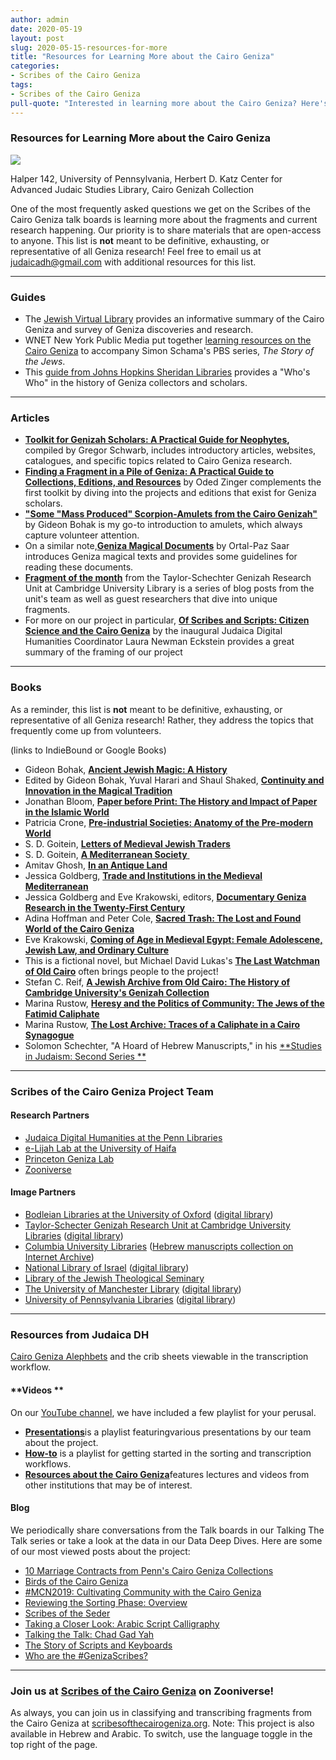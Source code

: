 ```yaml
---
author: admin
date: 2020-05-19
layout: post
slug: 2020-05-15-resources-for-more
title: "Resources for Learning More about the Cairo Geniza"
categories:
- Scribes of the Cairo Geniza
tags:
- Scribes of the Cairo Geniza
pull-quote: "Interested in learning more about the Cairo Geniza? Here's a list to get you started."
---
```


### Resources for Learning More about the Cairo Geniza

![](https://cdn-images-1.medium.com/max/1440/1*Nq6_E3zrneGl_XXTbbnTfQ.jpeg)

Halper 142, University of Pennsylvania, Herbert D. Katz Center for Advanced Judaic Studies Library, Cairo Genizah Collection

One of the most frequently asked questions we get on the Scribes of the Cairo Geniza talk boards is learning more about the fragments and current research happening. Our priority is to share materials that are open-access to anyone. This list is **not** meant to be definitive, exhausting, or representative of all Geniza research! Feel free to email us at <judaicadh@gmail.com> with additional resources for this list. 

* * * * *

### Guides 

-   The [Jewish Virtual Library](https://www.jewishvirtuallibrary.org/genizah-cairo) provides an informative summary of the Cairo Geniza and survey of Geniza discoveries and research.
-   WNET New York Public Media put together [learning resources on the Cairo Geniza](https://whyy.pbslearningmedia.org/resource/sotj14.socst.world.cairogenizah/the-cairo-genizah/) to accompany Simon Schama's PBS series, *The Story of the Jews*.
-   This [guide from Johns Hopkins Sheridan Libraries](http://guides.library.jhu.edu/jewish-studies/genizah) provides a "Who's Who" in the history of Geniza collectors and scholars.

* * * * *

### **Articles**

-   [**Toolkit for Genizah Scholars: A Practical Guide for Neophytes**](https://hcommons.org/deposits/objects/hc:15904/datastreams/CONTENT/content)**,** compiled by Gregor Schwarb, includes introductory articles, websites, catalogues, and specific topics related to Cairo Geniza research. 
-   [**Finding a Fragment in a Pile of Geniza: A Practical Guide to Collections, Editions, and Resources**](https://www.academia.edu/38598025/Finding_a_Fragment_in_a_Pile_of_Geniza_A_Practical_Guide_to_Collections_Editions_and_Resources) by Oded Zinger complements the first toolkit by diving into the projects and editions that exist for Geniza scholars. 
-   [**"Some "Mass Produced" Scorpion-Amulets from the Cairo Genizah"**](https://books.google.com/books?id=5I8zfmwEjjUC&lpg=PP1&pg=PA35#v=onepage&q&f=false) by Gideon Bohak is my go-to introduction to amulets, which always capture volunteer attention. 
-   On a similar note,[**Geniza Magical Documents**](https://rd.springer.com/content/pdf/10.1007%2Fs10835-019-09322-6.pdf) by Ortal-Paz Saar introduces Geniza magical texts and provides some guidelines for reading these documents.
-   [**Fragment of the month**](https://www.lib.cam.ac.uk/collections/departments/taylor-schechter-genizah-research-unit/fragment-month) from the Taylor-Schechter Genizah Research Unit at Cambridge University Library is a series of blog posts from the unit's team as well as guest researchers that dive into unique fragments. 
-   For more on our project in particular, [**Of Scribes and Scripts: Citizen Science and the Cairo Geniza**](https://repository.upenn.edu/mss_sims/vol3/iss1/9) by the inaugural Judaica Digital Humanities Coordinator Laura Newman Eckstein provides a great summary of the framing of our project

* * * * *

### **Books** 

As a reminder, this list is **not** meant to be definitive, exhausting, or representative of all Geniza research! Rather, they address the topics that frequently come up from volunteers. 

(links to IndieBound or Google Books)

-   Gideon Bohak, [**Ancient Jewish Magic: A History**](https://books.google.co.il/books?id=DpJlOHceIjMC&lpg=PP1&dq=ancient%20jewish%20magic%20bohak&pg=PP1#v=onepage&q&f=false)
-   Edited by Gideon Bohak, Yuval Harari and Shaul Shaked, [**Continuity and Innovation in the Magical Tradition**](https://issuu.com/uomodellarinascita/docs/jsrc_015_bohak__harari__shaked__eds)
-   Jonathan Bloom, [**Paper before Print: The History and Impact of Paper in the Islamic World**](https://www.indiebound.org/book/9780300089554)
-   Patricia Crone, [**Pre-industrial Societies: Anatomy of the Pre-modern World**](https://www.indiebound.org/book/9781780747415)
-   S. D. Goitein, [**Letters of Medieval Jewish Traders**](https://www.indiebound.org/book/9780691618777)
-   S. D. Goitein, [**A Mediterranean Society** ](https://books.google.com/books/about/A_Mediterranean_Society.html?id=g13-owKVXY4C)
-   Amitav Ghosh, [**In an Antique Land**](https://www.indiebound.org/book/9781847081940)
-   Jessica Goldberg, [**Trade and Institutions in the Medieval Mediterranean**](https://www.indiebound.org/book/9781107519299)
-   Jessica Goldberg and Eve Krakowski, editors, [**Documentary Geniza Research in the Twenty-First Century**](https://link.springer.com/journal/10835/32/2)
-   Adina Hoffman and Peter Cole, [**Sacred Trash: The Lost and Found World of the Cairo Geniza**](https://www.indiebound.org/book/9780805212235)
-   Eve Krakowski, [**Coming of Age in Medieval Egypt: Female Adolescene, Jewish Law, and Ordinary Culture**](https://assets.press.princeton.edu/chapters/i11205.pdf)
-   This is a fictional novel, but Michael David Lukas's [**The Last Watchman of Old Cairo**](https://www.indiebound.org/book/9780399181160) often brings people to the project!
-   Stefan C. Reif, [**A Jewish Archive from Old Cairo: The History of Cambridge University's Genizah Collection**](https://www.indiebound.org/book/9780700712762) 
-   Marina Rustow, [**Heresy and the Politics of Community: The Jews of the Fatimid Caliphate**](https://www.indiebound.org/book/9780801456503)
-   Marina Rustow, [**The Lost Archive: Traces of a Caliphate in a Cairo Synagogue**](https://www.indiebound.org/book/9780691156477)
-   Solomon Schechter, "A Hoard of Hebrew Manuscripts," in his [**Studies in Judaism: Second Series **](https://archive.org/details/studiesinjuda00sche/page/n10/mode/2up)

* * * * *

### Scribes of the Cairo Geniza Project Team

#### Research Partners

-   [Judaica Digital Humanities at the Penn Libraries](https://judaicadh.github.io/)
-   [e-Lijah Lab at the University of Haifa](http://elijahlab.haifa.ac.il/index.php/en/about-eng)
-   [Princeton Geniza Lab](https://www.princeton.edu/~geniza/)
-   [Zooniverse](https://www.zooniverse.org/)

#### Image Partners

-   [Bodleian Libraries at the University of Oxford](https://www.bodleian.ox.ac.uk/bodley) ([digital library](https://genizah.bodleian.ox.ac.uk/))
-   [Taylor-Schecter Genizah Research Unit at Cambridge University Libraries](https://www.lib.cam.ac.uk/collections/departments/taylor-schechter-genizah-research-unit) ([digital library](https://cudl.lib.cam.ac.uk/collections/genizah/1))
-   [Columbia University Libraries](https://library.columbia.edu/) ([Hebrew manuscripts collection on Internet Archive](https://archive.org/details/culhebrewmss))
-   [National Library of Israel](https://web.nli.org.il/sites/nli/english/Pages/default.aspx) ([digital library](https://web.nli.org.il/sites/NLIS/en/ManuScript))
-   [Library of the Jewish Theological Seminary](http://www.jtsa.edu/library/) 
-   [The University of Manchester Library](https://www.library.manchester.ac.uk/) ([digital library](https://johannes.library.manchester.ac.uk/luna/servlet/ManchesterDev~95~2))
-   [University of Pennsylvania Libraries](https://www.library.upenn.edu/) ([digital library](http://openn.library.upenn.edu/html/genizah_contents.html))

* * * * *

### Resources from Judaica DH

[Cairo Geniza Alephbets](https://github.com/judaicadh/cairogeniza/tree/master/_docs/Eckstein%20Alephbet%20Chart) and the crib sheets viewable in the transcription workflow.

#### **Videos **

On our [YouTube channel](https://www.youtube.com/channel/UCxGa_DpdF02iF6Mbj5NB7ug), we have included a few playlist for your perusal.

-   [**Presentations**](https://www.youtube.com/playlist?list=PLnDafZMfagPYDPXp3G0vmAqrAIzTRTWxg)is a playlist featuringvarious presentations by our team about the project.
-   [**How-to**](https://www.youtube.com/playlist?list=PLnDafZMfagPbtgo8H817MwD7aNCy3ZQUf) is a playlist for getting started in the sorting and transcription workflows.
-   [**Resources about the Cairo Geniza**](https://www.youtube.com/playlist?list=PLnDafZMfagPaUOBoz29icEdmAnk-9NLH_)features lectures and videos from other institutions that may be of interest.

#### Blog

We periodically share conversations from the Talk boards in our Talking The Talk series or take a look at the data in our Data Deep Dives. Here are some of our most viewed posts about the project:

-   [10 Marriage Contracts from Penn's Cairo Geniza Collections](https://judaicadh.github.io/blog/2017-08-16-marriage-contracts/) 
-   [Birds of the Cairo Geniza](https://judaicadh.github.io/blog/2019-10-04-birds-cairo-geniza/)
-   [#MCN2019: Cultivating Community with the Cairo Geniza](https://judaicadh.github.io/blog/mcn-2019/)
-   [Reviewing the Sorting Phase: Overview](https://judaicadh.github.io/blog/sorting-phase-overview/)
-   [Scribes of the Seder](https://judaicadh.github.io/blog/2018-03-22-scribes-of-the-seder/)
-   [Taking a Closer Look: Arabic Script Calligraphy](https://judaicadh.github.io/blog/2019-03-15-arabic-script-calligraphy/)
-   [Talking the Talk: Chad Gad Yah](https://judaicadh.github.io/blog/2017-08-22-talking-the-talk/)
-   [The Story of Scripts and Keyboards](https://judaicadh.github.io/blog/2019-03-07-scripts-keyboards/)
-   [Who are the #GenizaScribes?](https://judaicadh.github.io/blog/2020-02-05-genizascribes/)

* * * * *

### Join us at [Scribes of the Cairo Geniza](https://www.scribesofthecairogeniza.org/) on Zooniverse!
 
As always, you can join us in classifying and transcribing fragments from the Cairo Geniza at [scribesofthecairogeniza.org](scribesofthecairogeniza.org). Note: This project is also available in Hebrew and Arabic. To switch, use the language toggle in the top right of the page.
 